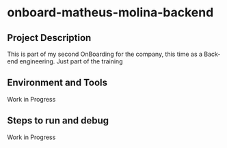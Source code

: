 # onboard-matheus-molina-backend

## Project Description
This is part of my second OnBoarding for the company, this time as a Back-end engineering. 
Just part of the training

## Environment and Tools
Work in Progress

## Steps to run and debug
Work in Progress